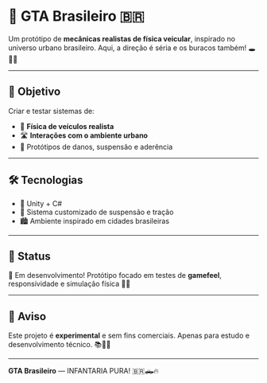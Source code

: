 # 🚗 GTA Brasileiro 🇧🇷

Um protótipo de **mecânicas realistas de física veicular**, inspirado no universo urbano brasileiro. Aqui, a direção é séria e os buracos também! 🕳️🚙💥

---

## 🎯 Objetivo

Criar e testar sistemas de:

- 🛞 **Física de veículos realista**
- 🛣️ **Interações com o ambiente urbano**
- 🔧 Protótipos de danos, suspensão e aderência

---

## 🛠️ Tecnologias

- 🧠 Unity + C#
- 🧪 Sistema customizado de suspensão e tração
- 🏙️ Ambiente inspirado em cidades brasileiras

---

## 🚀 Status

🔧 Em desenvolvimento! Protótipo focado em testes de **gamefeel**, responsividade e simulação física 🚗💨

---

## 🛑 Aviso

Este projeto é **experimental** e sem fins comerciais. Apenas para estudo e desenvolvimento técnico. 📚👨‍🔬

---

**GTA Brasileiro** — INFANTARIA PURA! 🇧🇷🛻🔥
